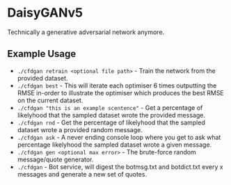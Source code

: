 # DaisyGANv5
Technically a generative adversarial network anymore. 

## Example Usage
- ```./cfdgan retrain <optional file path>``` - Train the network from the provided dataset.
- ```./cfdgan best``` - This will iterate each optimiser 6 times outputting the RMSE in-order to illustrate the optimiser which produces the best RMSE on the current dataset.
- ```./cfdgan "this is an example scentence"``` - Get a percentage of likelyhood that the sampled dataset wrote the provided message.
- ```./cfdgan rnd``` - Get the percentage of likelyhood that the sampled dataset wrote a provided random message.
- ```./cfdgan ask``` - A never ending console loop where you get to ask what percentage likelyhood the sampled dataset wrote a given message.
- ```./cfdgan gen <optional max error>``` - The brute-force random message/quote generator.
- ```./cfdgan``` - Bot service, will digest the botmsg.txt and botdict.txt every x messages and generate a new set of quotes.
